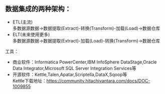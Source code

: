 ## 数据集成的两种架构：
- ETL(主流)   
多数据源数据->数据提取(Extract)-转换(Transform)-加载(Load)->数据仓库
- ELT(未来使用更多)   
多数据源数据->数据提取(Extract)-加载(Load)-转换(Transform)->数据仓库

工具：  
- 商业软件：Informatica PowerCenter,IBM InfoSphere DataStage,Oracle Data Integrator,Microsoft SQL Server Integration Services等
- 开源软件：Kettle,Talen,Apatar,Scriptella,DataX,Sqoop等  
Kettle下载地址：https://community.hitachivantara.com/docs/DOC-1009855